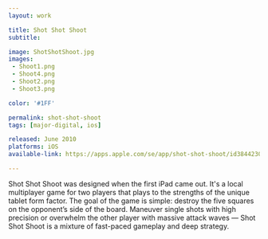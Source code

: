 ```yaml
---
layout: work

title: Shot Shot Shoot
subtitle:

image: ShotShotShoot.jpg
images:
 - Shoot1.png
 - Shoot4.png
 - Shoot2.png
 - Shoot3.png

color: '#1FF'

permalink: shot-shot-shoot
tags: [major-digital, ios]

released: June 2010
platforms: iOS
available-link: https://apps.apple.com/se/app/shot-shot-shoot/id384423051

---
```


Shot Shot Shoot was designed when the first iPad came out. It's a local multiplayer game for two players that plays to the strengths of the unique tablet form factor. The goal of the game is simple: destroy the five squares on the opponent’s side of the board. Maneuver single shots with high precision or overwhelm the other player with massive attack waves &mdash; Shot Shot Shoot is a mixture of fast-paced gameplay and deep strategy.
